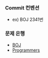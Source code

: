 ### Commit 컨벤션
- ex) BOJ 2341번

### 문제 은행 
- [BOJ](https://www.acmicpc.net/problemset)
- [Programmers](https://school.programmers.co.kr/learn/challenges?order=recent)
